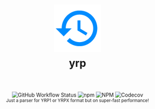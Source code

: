 <h1 align="center">
  <br />
  <img src="https://raw.githubusercontent.com/ygoreplay/yrp/master/res/logo.png" />
  <br />
  yrp
  <sup>
    <br />
    <br />
  </sup>
</h1>

<div align="center">
    <img alt="GitHub Workflow Status" src="https://img.shields.io/github/workflow/status/ygoreplay/yrp/CI?style=flat-square">
    <img alt="npm" src="https://img.shields.io/npm/v/yrp?style=flat-square">
    <img alt="NPM" src="https://img.shields.io/npm/l/yrp?style=flat-square">
    <img alt="Codecov" src="https://img.shields.io/codecov/c/github/ygoreplay/yrp?style=flat-square">
  <br />
  <sup>Just a parser for YRP1 or YRPX format but on super-fast performance!</sup>
  <br />
  <br />
</div>
